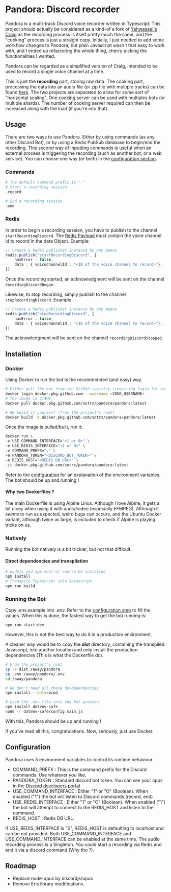 # Pandora: Discord recorder

Pandora is a multi-track Discord voice recorder written in Typescript. This project should actually be considered as a kind-of a fork of
[Yahweasel's Craig](https://github.com/Yahweasel/craig) as the recording process is itself pretty much the same, and the
"cooking" process is just a straight copy. Initially, I just needed to add some workflow changes to Pandora, but plain
Javascript wasn't that easy to work with, and I ended up refactoring the whole thing, cherry picking
the functionalities I wanted.

Pandora can be regarded as a simplified version of Craig, intended to be used to record a single voice channel at a time.

This is just the **recording** part, storing raw data. The cooking part, processing the data into an audio file 
(or zip file with multiple tracks) can be found [here](cookingLol). The two projects are separated to allow for 
some sort of "horizontal scaling". One cooking server can be used with multiples bots (or multiple shards). The number
of cooking server required can then be increased along with the load (if you're into that).

## Usage

There are two ways to use Pandora. Either by using commands (as any other Discord Bot), or by using a Redis PubSub
database to begin/end the recording. This second way of inputting commands is useful when an external process is
triggering the recording (such as another bot, or a web service). You can choose one way (or both) in the
[configuration section](#configuration).

### Commands

```bash
# The default command prefix is "."
# Start a recording session
.record

# End a recording session
.end
```

### Redis

In order to begin a recording session, you have to publish to the channel `startRecordingDiscord`. The [Redis Payload](#redis-message)
must contain the voice channel id to record in the data Object.
Example: 
```ts
// Create a Redis publisher instance by any means
redis.publish("startRecordingDiscord", {
    hasError : false,
    data : { voiceChannelId : "<ID of the voice channel to record>"},    
})
```
Once the recording started, an acknowledgment will be sent on the channel `recordingDiscordBegan`.

Likewise, to stop recording, simply publish to the channel `stopRecordingDiscord`.
 Example: 
 ```ts
 // Create a Redis publisher instance by any means
 redis.publish("stopRecordingDiscord", {
     hasError : false,
     data : { voiceChannelId : "<ID of the voice channel to record>"},    
 })
 ```
The acknowledgment will be sent on the channel `recordingDiscordStopped`.

## Installation

### Docker
Using Docker to run the bot is the recommended (and easy) way.
```bash
# Either pull the bot from the GitHub registry (requiring login for some reason)
docker login docker.pkg.github.com --username <YOUR_USERNAME>
# The image is 214Mb 
docker pull docker.pkg.github.com/sotrx/pandora/pandora:latest

# OR build it yourself (from the project's root)
docker build -t docker.pkg.github.com/sotrx/pandora/pandora:latest
```
Once the image is pulled/built, run it:

```bash
docker run \
-e USE_COMMAND_INTERFACE="<1 or 0>" \
-e USE_REDIS_INTERFACE="<1 or 0>" \
-e COMMAND_PREFX="." \
-e PANDORA_TOKEN="<DISCORD_BOT_TOKEN>" \
-e REDIS_HOST="<REDIS_DB_URL>" \
-it docker.pkg.github.com/sotrx/pandora/pandora:latest
```
Refer to the [configuration](#configuration) for an explanation of the environment variables.
The bot should be up and running !

#### Why two Dockerfiles ? 
The main Dockerfile is using Alpine Linux. Although I love Alpine, it gets a bit dicey when using it with audio/video
(especially FFMPEG). Although it *seems* to run as expected, weird bugs can occurs, and the Ubuntu Docker variant, although
twice as large, is included to check if Alpine is playing tricks on us. 

### Natively
Running the bot natively is a bit trickier, but not that difficult. 

#### Direct dependencies and transpilation

```bash
# nodejs and npm must of course be installed
npm install
# Transpile Typescript into Javascript
npm run build
```

### Running the Bot

Copy .env.example into .env. Refer to the [configuration step](#configuration) to fill the values. 
When this is done, the fastest way to get the bot running is:
   
    npm run start:dev
    
However, this is not the best way to do it in a production environment. 

A cleaner way would be to copy the **dist** directory, containing the transpiled Javascript, into another location and
only install the production dependencies (This is what the Dockerfile do).
```bash
# From the project's root
cp -r dist /away/pandora
cp .env /away/pandora/.env
cd /away/pandora

# We don't need all these devdependencies 
npm install --only=prod

# Load the .env file into the bot process.
npm install dotenv-safe
node -r dotenv-safe/config main.js
```
With this, Pandora should be up and running ! 

If you've read all this, congratulations. Now, seriously, just use Docker. 

## Configuration

Pandora uses 5 environment variables to control its runtime behaviour.

+ COMMAND_PREFX : This is the command prefix for the Discord commands. Use whatever you like.
+ PANDORA_TOKEN : Standard discord bot token. You can see your apps in the [Discord developers portal](https://discord.com/developers/applications)
+ USE_COMMAND_INTERFACE : Either "1" or "O" (Boolean). When enabled ("1") the bot will listen to Discord commands (<prefix>record, <prefix>end)
+ USE_REDIS_INTERFACE : Either "1" or "O" (Boolean). When enabled ("1") the bot will attempt to connect to the REDIS_HOST and listen to the command.
+ REDIS_HOST : Redis DB URL.

If USE_REDIS_INTERFACE is "0", REDIS_HOST is defaulting to localhost and can be not provided.
Both USE_COMMAND_INTERFACE and USE_COMMAND_INTERFACE can be enabled at the same time. The audio recording process is a Singleton. 
You could start a recording via Redis and end it via a discord command (Why tho ?).

## Roadmap

+ Replace node-opus by discordjs/opus
+ Remove Eris library modifications.





